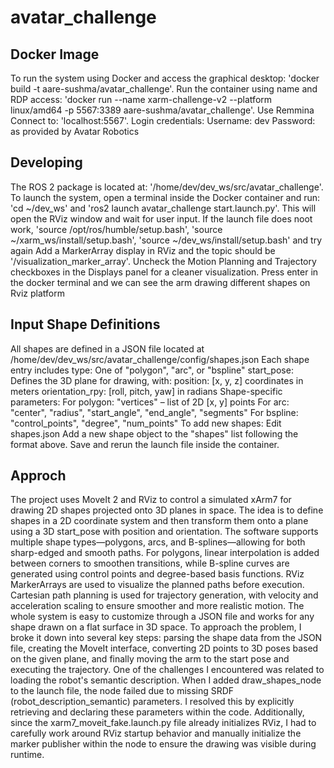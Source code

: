 # avatar_challenge

## Docker Image
To run the system using Docker and access the graphical desktop:
   'docker build -t aare-sushma/avatar_challenge'. Run the container using name and RDP access: 'docker run --name xarm-challenge-v2 --platform linux/amd64 -p 5567:3389 aare-sushma/avatar_challenge'. Use Remmina Connect to: 'localhost:5567'. 
   Login credentials:
    Username: dev
    Password: as provided by Avatar Robotics

## Developing
The ROS 2 package is located at: '/home/dev/dev_ws/src/avatar_challenge'. To launch the system, open a terminal inside the Docker container and run: 'cd ~/dev_ws' and 'ros2 launch avatar_challenge start.launch.py'. This will open the RViz window and wait for user input. If the launch file does noot work, 'source /opt/ros/humble/setup.bash', 'source ~/xarm_ws/install/setup.bash', 'source ~/dev_ws/install/setup.bash' and try again
Add a MarkerArray display in RViz and the topic should be '/visualization_marker_array'. Uncheck the Motion Planning and Trajectory checkboxes in the Displays panel for a cleaner visualization.
Press enter in the docker terminal and we can see the arm drawing different shapes on Rviz platform

## Input Shape Definitions
All shapes are defined in a JSON file located at /home/dev/dev_ws/src/avatar_challenge/config/shapes.json
Each shape entry includes
    type: One of "polygon", "arc", or "bspline"
    start_pose: Defines the 3D plane for drawing, with:
    position: [x, y, z] coordinates in meters
    orientation_rpy: [roll, pitch, yaw] in radians
    Shape-specific parameters:
        For polygon: "vertices" – list of 2D [x, y] points
        For arc: "center", "radius", "start_angle", "end_angle", "segments"
        For bspline: "control_points", "degree", "num_points"
To add new shapes:
    Edit shapes.json
    Add a new shape object to the "shapes" list following the format above. Save and rerun the launch file inside the container.

## Approch
The project uses MoveIt 2 and RViz to control a simulated xArm7 for drawing 2D shapes projected onto 3D planes in space. The idea is to define shapes in a 2D coordinate system and then transform them onto a plane using a 3D start_pose with position and orientation. 
The software supports multiple shape types—polygons, arcs, and B-splines—allowing for both sharp-edged and smooth paths. For polygons, linear interpolation is added between corners to smoothen transitions, while B-spline curves are generated using control points and degree-based basis functions. 
RViz MarkerArrays are used to visualize the planned paths before execution. Cartesian path planning is used for trajectory generation, with velocity and acceleration scaling to ensure smoother and more realistic motion. The whole system is easy to customize through a JSON file and works for any shape drawn on a flat surface in 3D space.
To approach the problem, I broke it down into several key steps: parsing the shape data from the JSON file, creating the MoveIt interface, converting 2D points to 3D poses based on the given plane, and finally moving the arm to the start pose and executing the trajectory. One of the challenges I encountered was related to loading the robot's semantic description. When I added draw_shapes_node to the launch file, the node failed due to missing SRDF (robot_description_semantic) parameters. I resolved this by explicitly retrieving and declaring these parameters within the code. Additionally, since the xarm7_moveit_fake.launch.py file already initializes RViz, I had to carefully work around RViz startup behavior and manually initialize the marker publisher within the node to ensure the drawing was visible during runtime.



